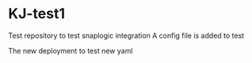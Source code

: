 # KJ-test1
Test repository to test snaplogic integration
A config file is added to test

The new deployment to test new yaml